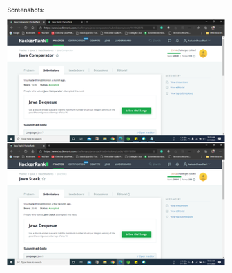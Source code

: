 Screenshots:

![](https://github.com/aakash03chaudhari/Submissions_841176_AakashChaudhari/blob/master/Day1/Java%20Comparator.png)
![](https://github.com/aakash03chaudhari/Submissions_841176_AakashChaudhari/blob/master/Day1/Java%20Stack.png)

